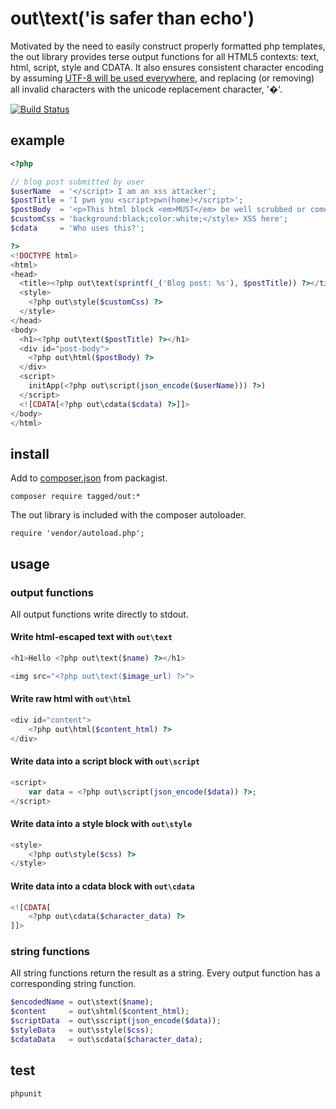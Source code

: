 out\text('is safer than echo')
==============================

Motivated by the need to easily construct properly formatted php templates,
the out library provides terse output functions for all HTML5 contexts: text, html, script, style and CDATA.
It also ensures consistent character encoding by assuming [UTF-8 will be used everywhere](http://www.utf8everywhere.org/),
and replacing (or removing) all invalid characters with the unicode replacement character, '�'.

[![Build Status](https://travis-ci.org/tagged/php-out.svg?branch=master)](https://travis-ci.org/tagged/php-out)


example
-------

```php
<?php

// blog post submitted by user
$userName  = '</script> I am an xss attacker';
$postTitle = 'I pwn you <script>pwn(home)</script>';
$postBody  = '<p>This html block <em>MUST</em> be well scrubbed or come from a trusted source.</p>';
$customCss = 'background:black;color:white;</style> XSS here';
$cdata     = 'Who uses this?';

?>
<!DOCTYPE html>
<html>
<head>
  <title><?php out\text(sprintf(_('Blog post: %s'), $postTitle)) ?></title>
  <style>
    <?php out\style($customCss) ?>
  </style>
</head>
<body>
  <h1><?php out\text($postTitle) ?></h1>
  <div id="post-body">
    <?php out\html($postBody) ?>
  </div>
  <script>
    initApp(<?php out\script(json_encode($userName))) ?>)
  </script>
  <![CDATA[<?php out\cdata($cdata) ?>]]>
</body>
</html>
```


install
-------

Add to [composer.json](https://getcomposer.org/) from packagist.

    composer require tagged/out:*

The out library is included with the composer autoloader.

    require 'vendor/autoload.php';


usage
-----

### output functions

All output functions write directly to stdout.


#### Write html-escaped text with `out\text`

```php
<h1>Hello <?php out\text($name) ?></h1>

<img src="<?php out\text($image_url) ?>">
```

#### Write raw html with `out\html`

```php
<div id="content">
    <?php out\html($content_html) ?>
</div>
```

#### Write data into a script block with `out\script`

```php
<script>
    var data = <?php out\script(json_encode($data)) ?>;
</script>
```

#### Write data into a style block with `out\style`

```php
<style>
    <?php out\style($css) ?>
</style>
```

#### Write data into a cdata block with `out\cdata`

```php
<![CDATA[
    <?php out\cdata($character_data) ?>
]]>
```

### string functions

All string functions return the result as a string.
Every output function has a corresponding string function.

```php
$encodedName = out\stext($name);
$content     = out\shtml($content_html);
$scriptData  = out\sscript(json_encode($data));
$styleData   = out\sstyle($css);
$cdataData   = out\scdata($character_data);
```


test
----

    phpunit
